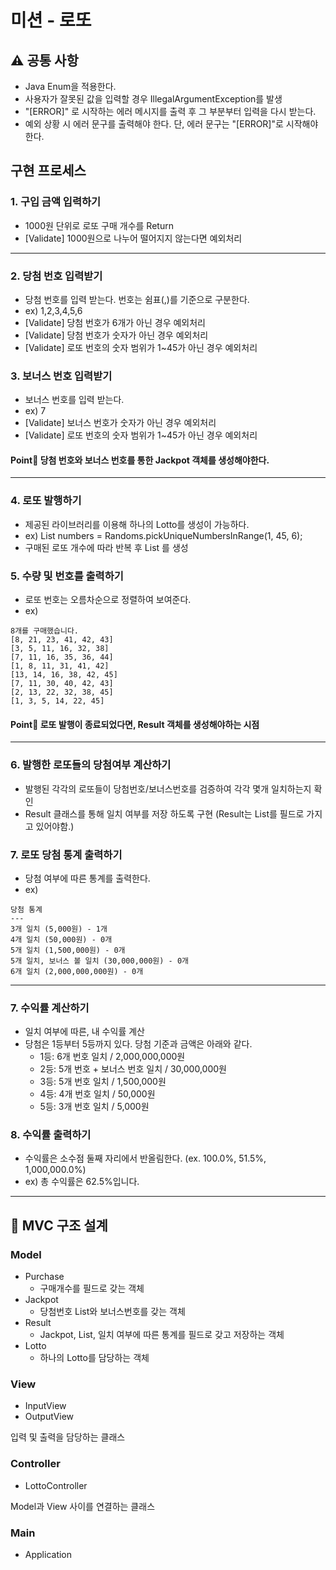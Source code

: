 # 미션 - 로또

## ⚠️ 공통 사항
- Java Enum을 적용한다.
- 사용자가 잘못된 값을 입력할 경우 IllegalArgumentException를 발생
- "[ERROR]" 로 시작하는 에러 메시지를 출력 후 그 부분부터 입력을 다시 받는다.
- 예외 상황 시 에러 문구를 출력해야 한다. 단, 에러 문구는 "[ERROR]"로 시작해야 한다.

## 구현 프로세스

### 1. 구입 금액 입력하기
   - 1000원 단위로 로또 구매 개수를 Return
   - [Validate] 1000원으로 나누어 떨어지지 않는다면 예외처리

---

### 2. 당첨 번호 입력받기
   - 당첨 번호를 입력 받는다. 번호는 쉼표(,)를 기준으로 구분한다.
   - ex) 1,2,3,4,5,6
   - [Validate] 당첨 번호가 6개가 아닌 경우 예외처리
   - [Validate] 당첨 번호가 숫자가 아닌 경우 예외처리
   - [Validate] 로또 번호의 숫자 범위가 1~45가 아닌 경우 예외처리

### 3. 보너스 번호 입력받기
   - 보너스 번호를 입력 받는다.
   - ex) 7
   - [Validate] 보너스 번호가 숫자가 아닌 경우 예외처리
   - [Validate] 로또 번호의 숫자 범위가 1~45가 아닌 경우 예외처리

#### Point📝 당첨 번호와 보너스 번호를 통한 Jackpot 객체를 생성해야한다. 

---

### 4. 로또 발행하기
   - 제공된 라이브러리를 이용해 하나의 Lotto를 생성이 가능하다.
   - ex) List<Integer> numbers = Randoms.pickUniqueNumbersInRange(1, 45, 6);
   - 구매된 로또 개수에 따라 반복 후 List<Lotto> 를 생성

### 5. 수량 및 번호를 출력하기
   - 로또 번호는 오름차순으로 정렬하여 보여준다.
   - ex)
   ```
8개를 구매했습니다.
[8, 21, 23, 41, 42, 43] 
[3, 5, 11, 16, 32, 38] 
[7, 11, 16, 35, 36, 44] 
[1, 8, 11, 31, 41, 42] 
[13, 14, 16, 38, 42, 45] 
[7, 11, 30, 40, 42, 43] 
[2, 13, 22, 32, 38, 45] 
[1, 3, 5, 14, 22, 45]
```
#### Point📝 로또 발행이 종료되었다면, Result 객체를 생성해야하는 시점

---

### 6. 발행한 로또들의 당첨여부 계산하기
- 발행된 각각의 로또들이 당첨번호/보너스번호를 검증하여 각각 몇개 일치하는지 확인
- Result 클래스를 통해 일치 여부를 저장 하도록 구현 (Result는 List<Lotto>를 필드로 가지고 있어야함.)

### 7. 로또 당첨 통계 출력하기
- 당첨 여부에 따른 통계를 출력한다.
- ex)
```
당첨 통계
---
3개 일치 (5,000원) - 1개
4개 일치 (50,000원) - 0개
5개 일치 (1,500,000원) - 0개
5개 일치, 보너스 볼 일치 (30,000,000원) - 0개
6개 일치 (2,000,000,000원) - 0개
```

---

### 7. 수익률 계산하기
- 일치 여부에 따른, 내 수익률 계산
- 당첨은 1등부터 5등까지 있다. 당첨 기준과 금액은 아래와 같다.
   - 1등: 6개 번호 일치 / 2,000,000,000원
   - 2등: 5개 번호 + 보너스 번호 일치 / 30,000,000원
   - 3등: 5개 번호 일치 / 1,500,000원
   - 4등: 4개 번호 일치 / 50,000원
   - 5등: 3개 번호 일치 / 5,000원

### 8. 수익률 출력하기
- 수익률은 소수점 둘째 자리에서 반올림한다. (ex. 100.0%, 51.5%, 1,000,000.0%)
- ex) 총 수익률은 62.5%입니다.

---

## 📝 MVC 구조 설계

### Model
- Purchase
  - 구매개수를 필드로 갖는 객체
- Jackpot
  - 당첨번호 List와 보너스번호를 갖는 객체
- Result
  - Jackpot, List<Lotto>, 일치 여부에 따른 통계를 필드로 갖고 저장하는 객체
- Lotto
  - 하나의 Lotto를 담당하는 객체

### View
- InputView
- OutputView

입력 및 출력을 담당하는 클래스

### Controller
- LottoController

Model과 View 사이를 연결하는 클래스

### Main
- Application